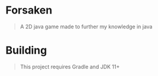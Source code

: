 # Forsaken
> A 2D java game made to further my knowledge in java

# Building
> This project requires Gradle and JDK 11+